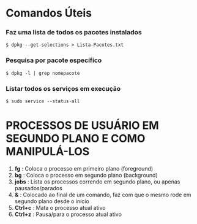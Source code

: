 # Comandos Úteis
### Faz uma lista de todos os pacotes instalados

```
$ dpkg --get-selections > Lista-Pacotes.txt 
```

### Pesquisa por pacote específico 

```
$ dpkg -l | grep nomepacote
```

### Listar todos os serviços em execução 
```
$ sudo service --status-all
```
# PROCESSOS DE USUÁRIO EM SEGUNDO PLANO E COMO MANIPULÁ-LOS

1. **fg** : Coloca o processo em primeiro plano (foreground)
2. **bg** : Coloca o processo em segundo plano (background)
3. **jobs** : Lista os processos correndo em segundo plano, ou apenas pausados/parados
4. **&** : Colocado ao final de um comando, faz com que o mesmo rode em segundo plano desde o início
5. **Ctrl+c** : Mata o processo atual ativo
6. **Ctrl+z** : Pausa/para o processo atual ativo